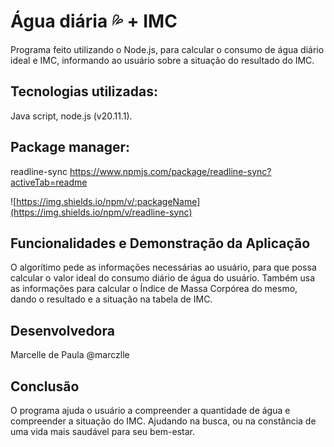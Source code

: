 # Água diária 💦 + IMC
 Programa feito utilizando o Node.js, para calcular o consumo de água diário ideal e IMC, informando ao usuário sobre a situação do resultado do IMC.

## Tecnologias utilizadas: 
Java script, node.js (v20.11.1). 

## Package manager:

readline-sync
https://www.npmjs.com/package/readline-sync?activeTab=readme

![https://img.shields.io/npm/v/:packageName](https://img.shields.io/npm/v/readline-sync) 

## Funcionalidades e Demonstração da Aplicação

 O algorítimo pede as informações necessárias ao usuário, para que possa calcular o valor ideal do consumo diário de água do usuário. Também usa as informações
para calcular o Índice de Massa Corpórea do mesmo, dando o resultado e a situação na tabela de IMC.

## Desenvolvedora

Marcelle de Paula
@marczlle

## Conclusão

O programa ajuda o usuário a compreender a quantidade de água e compreender a situação do IMC. Ajudando na busca, ou na constância de uma vida mais saudável para seu bem-estar.
